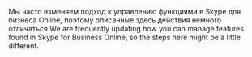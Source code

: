 <span data-ttu-id="7c198-101">Мы часто изменяем подход к управлению функциями в Skype для бизнеса Online, поэтому описанные здесь действия немного отличаться.</span><span class="sxs-lookup"><span data-stu-id="7c198-101">We are frequently updating how you can manage features found in Skype for Business Online, so the steps here might be a little different.</span></span>